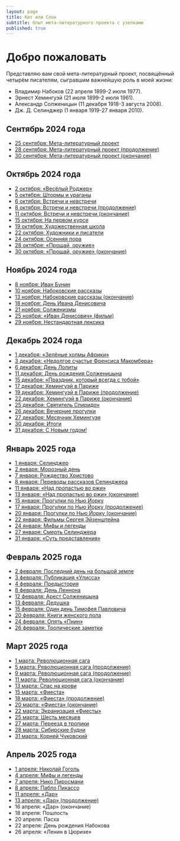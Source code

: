 ```yaml
---
layout: page
title: Кит или Слон
subtitle: Опыт мета-литературного проекта с узелками
published: true
---
```


# Добро пожаловать

Представляю вам свой мета-литературный проект, посвящённый четырём писателям, сыгравшим важнейшую роль в моей жизни: 
* Владимир Набоков (22 апреля 1899-2 июля 1977).
* Эрнест Хемингуэй (21 июля 1899-2 июля 1961).
* Александр Солженицын (11 декабря 1918-3 августа 2008).
* Дж. Д. Селинджер (1 января 1919-27 января 2010).

## Сентябрь 2024 года

* [25 сентября: Мета-литературный проект](https://kitilislon.github.io/2024-09-25)
* [28 сентября: Мета-литературный проект (продолжение)](https://kitilislon.github.io/2024-09-28)
* [30 сентября: Мета-литературный проект (окончание)](https://kitilislon.github.io/2024-09-30)

## Октябрь 2024 года

* [2 октября: «Весёлый Роджер»](https://kitilislon.github.io/2024-10-02)
* [5 октября: Штормы и ураганы](https://kitilislon.github.io/2024-10-05)
* [6 октября: Встречи и невстречи](https://kitilislon.github.io/2024-10-06)
* [8 октября: Встречи и невстречи (продолжение)](https://kitilislon.github.io/2024-10-08)
* [11 октября: Встречи и невстречи (окончание)](https://kitilislon.github.io/2024-10-11)
* [15 октября: На первом курсе](https://kitilislon.github.io/2024-10-15)
* [19 октября: Художественная школа](https://kitilislon.github.io/2024-10-19)
* [22 октября: Художники и писатели](https://kitilislon.github.io/2024-10-22)
* [24 октября: Осенняя пора](https://kitilislon.github.io/2024-10-24)
* [28 октября: «Прощай, оружие»](https://kitilislon.github.io/2024-10-28)
* [30 октября: «Прощай, оружие» (окончание) ](https://kitilislon.github.io/2024-10-30)

## Ноябрь 2024 года

* [8 ноября: Иван Бунин](https://kitilislon.github.io/2024-11-08)
* [10 ноября: Набоковские рассказы](https://kitilislon.github.io/2024-11-10)
* [13 ноября: Набоковские рассказы (окончание)](https://kitilislon.github.io/2024-11-13)
* [18 ноября: День Ивана Денисовича](https://kitilislon.github.io/2024-11-18)
* [21 ноября: Солженизмы](https://kitilislon.github.io/2024-11-21)
* [25 ноября: «Иван Денисович» (фильм)](https://kitilislon.github.io/2024-11-25)
* [29 ноября: Нестандартная лексика](https://kitilislon.github.io/2024-11-29)

## Декабрь 2024 года

* [1 декабря: «Зелёные холмы Африки»](https://kitilislon.github.io/2024-12-01)
* [3 декабря: «Недолгое счастье Френсиса Макомбера»](https://kitilislon.github.io/2024-12-03)
* [6 декабря: День Лолиты](https://kitilislon.github.io/2024-12-06)
* [11 декабря: День рождения Солженицына](https://kitilislon.github.io/2024-12-11)
* [15 декабря: «Праздник, который всегда с тобой»](https://kitilislon.github.io/2024-12-15)
* [17 декабря: Хемингуэй в Париже](https://kitilislon.github.io/2024-12-17)
* [19 декабря: Хемингуэй в Париже (продолжение)](https://kitilislon.github.io/2024-12-19)
* [22 декабря: Хемингуэй в Париже (окончание)](https://kitilislon.github.io/2024-12-22)
* [25 декабря: Святитель Спиридон](https://kitilislon.github.io/2024-12-25)
* [26 декабря: Вечерние прогулки](https://kitilislon.github.io/2024-12-26)
* [27 декабря: Месячник Хемингуэя](https://kitilislon.github.io/2024-12-27)
* [30 декабря: Итоги](https://kitilislon.github.io/2024-12-30)
* [31 декабря: С Новым годом!](https://kitilislon.github.io/2024-12-31)

## Январь 2025 года

* [1 января: Селинджер](https://kitilislon.github.io/2025-01-01)
* [2 января: Морозный день](https://kitilislon.github.io/2025-01-02)
* [7 января: Рождество Христово](https://kitilislon.github.io/2025-01-07)
* [8 января: Переводы рассказов Селинджера](https://kitilislon.github.io/2025-01-08)
* [11 января: «Над пропастью во ржи»](https://kitilislon.github.io/2025-01-11)
* [13 января: «Над пропастью во ржи» (окончание)](https://kitilislon.github.io/2025-01-13)
* [15 января: Прогулки по Нью Йорку](https://kitilislon.github.io/2025-01-15)
* [17 января: Прогулки по Нью Йорку (продолжение)](https://kitilislon.github.io/2025-01-17)
* [20 января: Прогулки по Нью Йорку (окончание)](https://kitilislon.github.io/2025-01-20)
* [22 января: Фильмы Сергея Эйзенштейна](https://kitilislon.github.io/2025-01-22)
* [24 января: Мифы и легенды](https://kitilislon.github.io/2025-01-24)
* [27 января: Смерть Селинджера](https://kitilislon.github.io/2025-01-27)
* [31 января: «Суть представления»](https://kitilislon.github.io/2025-01-31)

## Февраль 2025 года

* [2 февраля: Последний день на большой земле](https://kitilislon.github.io/2025-02-02)
* [3 февраля: Публикация «Улисса»](https://kitilislon.github.io/2025-02-03)
* [4 февраля: Предыстория](https://kitilislon.github.io/2025-02-04)
* [8 февраля: День Леннона](https://kitilislon.github.io/2025-02-08)
* [12 февраля: Арест Солженицына](https://kitilislon.github.io/2025-02-12)
* [13 февраля: Дедушка](https://kitilislon.github.io/2025-02-13)
* [15 февраля: Один день Тимофея Павловича](https://kitilislon.github.io/2025-02-15)
* [20 февраля: Книги женского пола](https://kitilislon.github.io/2025-02-20)
* [24 февраля: Опять «Пнин»](https://kitilislon.github.io/2025-02-24)
* [26 февраля: Тропические заметки](https://kitilislon.github.io/2025-02-26)

## Март 2025 года

* [1 марта: Революционная сага](https://kitilislon.github.io/2025-03-01)
* [5 марта: Революционная сага (продолжение)](https://kitilislon.github.io/2025-03-05)
* [9 марта: Революционная сага (продолжение)](https://kitilislon.github.io/2025-03-09)
* [11 марта: Революционная сага (окончание)](https://kitilislon.github.io/2025-03-11)
* [13 марта: Спас на крови](https://kitilislon.github.io/2025-03-13)
* [15 марта: «Фиеста»](https://kitilislon.github.io/2025-03-15)
* [18 марта: «Фиеста» (продолжение)](https://kitilislon.github.io/2025-03-18)
* [20 марта: «Фиеста» (окончание)](https://kitilislon.github.io/2025-03-20)
* [22 марта: Экранизация «Фиесты»](https://kitilislon.github.io/2025-03-22)
* [25 марта: Шесть месяцев](https://kitilislon.github.io/2025-03-25)
* [27 марта: Переезд в тропики](https://kitilislon.github.io/2025-03-27)
* [28 марта: Сибирские будни](https://kitilislon.github.io/2025-03-28)
* [31 марта: Корней Чуковский](https://kitilislon.github.io/2025-03-31)

## Апрель 2025 года

* [1 апреля: Николай Гоголь](https://kitilislon.github.io/2025-04-01)
* [4 апреля: Мифы и легенды](https://kitilislon.github.io/2025-04-04)
* [7 апреля: Нико Пиросмани](https://kitilislon.github.io/2025-04-07)
* [8 апреля: Пабло Пикассо](https://kitilislon.github.io/2025-04-08)
* [11 апреля: «Дар»](https://kitilislon.github.io/2025-04-11)
* [13 апреля: «Дар» (продолжение)](https://kitilislon.github.io/2025-04-13)
* 16 апреля: «Дар» (окончание)
* 18 апреля: Пошлость
* 20 апреля: Пасха
* 22 апреля: День рождения Набокова
* 26 апреля: «Ленин в Цюрихе»

